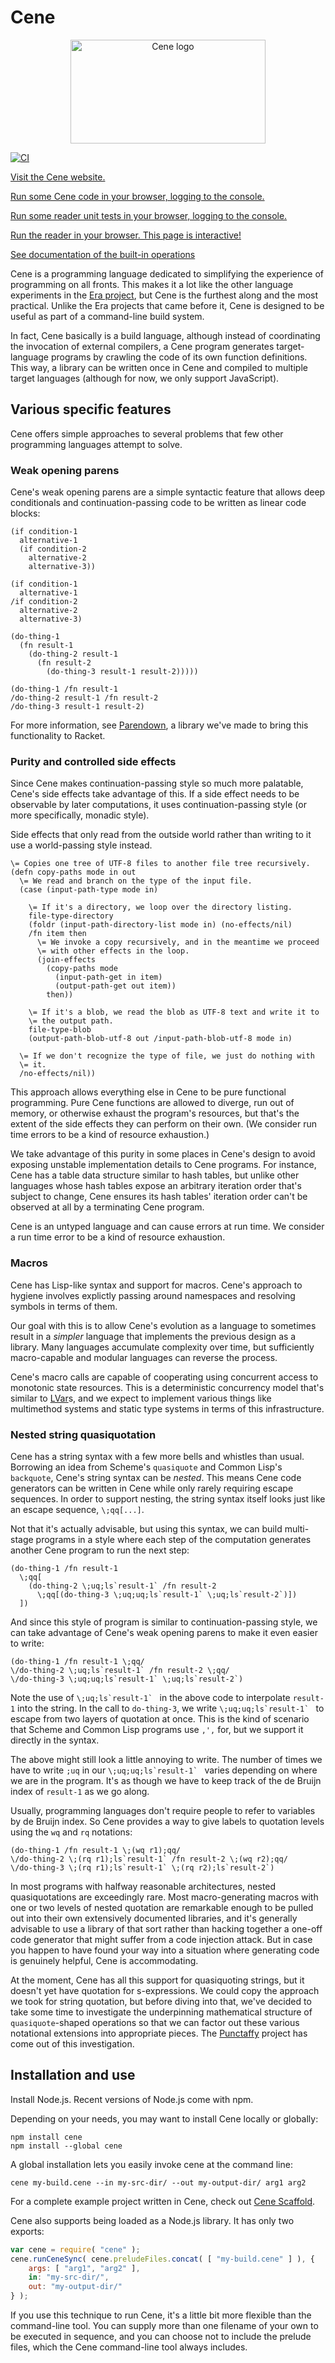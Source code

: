 # Cene

<p align="center">
  <a href="https://era-platform.github.io/cene/">
    <img width="312" height="166" src="assets/logo/cene-5-cropped-164.png" alt="Cene logo" title="Cene logo" />
  </a>
</p>

[![CI](https://github.com/era-platform/cene/actions/workflows/ci.yml/badge.svg)](https://github.com/era-platform/cene/actions/workflows/ci.yml)

[Visit the Cene website.](https://era-platform.github.io/cene/)

[Run some Cene code in your browser, logging to the console.](https://era-platform.github.io/cene/demos/cene.html)

[Run some reader unit tests in your browser, logging to the console.](https://era-platform.github.io/cene/demos/unit-tests.html)

[Run the reader in your browser. This page is interactive!](https://era-platform.github.io/cene/demos/reader.html)

[See documentation of the built-in operations](https://cene.readthedocs.io/en/latest/)

Cene is a programming language dedicated to simplifying the experience of programming on all fronts. This makes it a lot like the other language experiments in the [Era project](https://github.com/era-platform/era), but Cene is the furthest along and the most practical. Unlike the Era projects that came before it, Cene is designed to be useful as part of a command-line build system.

In fact, Cene basically is a build language, although instead of coordinating the invocation of external compilers, a Cene program generates target-language programs by crawling the code of its own function definitions. This way, a library can be written once in Cene and compiled to multiple target languages (although for now, we only support JavaScript).


## Various specific features

Cene offers simple approaches to several problems that few other programming languages attempt to solve.


### Weak opening parens

Cene's weak opening parens are a simple syntactic feature that allows deep conditionals and continuation-passing code to be written as linear code blocks:

```
(if condition-1
  alternative-1
  (if condition-2
    alternative-2
    alternative-3))

(if condition-1
  alternative-1
/if condition-2
  alternative-2
  alternative-3)

(do-thing-1
  (fn result-1
    (do-thing-2 result-1
      (fn result-2
        (do-thing-3 result-1 result-2)))))

(do-thing-1 /fn result-1
/do-thing-2 result-1 /fn result-2
/do-thing-3 result-1 result-2)
```

For more information, see [Parendown](https://github.com/lathe/parendown-for-racket), a library we've made to bring this functionality to Racket.


### Purity and controlled side effects

Since Cene makes continuation-passing style so much more palatable, Cene's side effects take advantage of this. If a side effect needs to be observable by later computations, it uses continuation-passing style (or more specifically, monadic style).

Side effects that only read from the outside world rather than writing to it use a world-passing style instead.

```
\= Copies one tree of UTF-8 files to another file tree recursively.
(defn copy-paths mode in out
  \= We read and branch on the type of the input file.
  (case (input-path-type mode in)
    
    \= If it's a directory, we loop over the directory listing.
    file-type-directory
    (foldr (input-path-directory-list mode in) (no-effects/nil)
    /fn item then
      \= We invoke a copy recursively, and in the meantime we proceed
      \= with other effects in the loop.
      (join-effects
        (copy-paths mode
          (input-path-get in item)
          (output-path-get out item))
        then))
    
    \= If it's a blob, we read the blob as UTF-8 text and write it to
    \= the output path.
    file-type-blob
    (output-path-blob-utf-8 out /input-path-blob-utf-8 mode in)
  
  \= If we don't recognize the type of file, we just do nothing with
  \= it.
  /no-effects/nil))
```

This approach allows everything else in Cene to be pure functional programming. Pure Cene functions are allowed to diverge, run out of memory, or otherwise exhaust the program's resources, but that's the extent of the side effects they can perform on their own. (We consider run time errors to be a kind of resource exhaustion.)

We take advantage of this purity in some places in Cene's design to avoid exposing unstable implementation details to Cene programs. For instance, Cene has a table data structure similar to hash tables, but unlike other languages whose hash tables expose an arbitrary iteration order that's subject to change, Cene ensures its hash tables' iteration order can't be observed at all by a terminating Cene program.

Cene is an untyped language and can cause errors at run time. We consider a run time error to be a kind of resource exhaustion.


### Macros

Cene has Lisp-like syntax and support for macros. Cene's approach to hygiene involves explictly passing around namespaces and resolving symbols in terms of them.

Our goal with this is to allow Cene's evolution as a language to sometimes result in a *simpler* language that implements the previous design as a library. Many languages accumulate complexity over time, but sufficiently macro-capable and modular languages can reverse the process.

Cene's macro calls are capable of cooperating using concurrent access to monotonic state resources. This is a deterministic concurrency model that's similar to [LVar](https://github.com/lkuper/lvar-examples)s, and we expect to implement various things like multimethod systems and static type systems in terms of this infrastructure.


### Nested string quasiquotation

Cene has a string syntax with a few more bells and whistles than usual. Borrowing an idea from Scheme's `quasiquote` and Common Lisp's `backquote`, Cene's string syntax can be _nested_. This means Cene code generators can be written in Cene while only rarely requiring escape sequences. In order to support nesting, the string syntax itself looks just like an escape sequence, `\;qq[...]`.

Not that it's actually advisable, but using this syntax, we can build multi-stage programs in a style where each step of the computation generates another Cene program to run the next step:

```
(do-thing-1 /fn result-1
  \;qq[
    (do-thing-2 \;uq;ls`result-1` /fn result-2
      \;qq[(do-thing-3 \;uq;uq;ls`result-1` \;uq;ls`result-2`)])
  ])
```

And since this style of program is similar to continuation-passing style, we can take advantage of Cene's weak opening parens to make it even easier to write:

```
(do-thing-1 /fn result-1 \;qq/
\/do-thing-2 \;uq;ls`result-1` /fn result-2 \;qq/
\/do-thing-3 \;uq;uq;ls`result-1` \;uq;ls`result-2`)
```

Note the use of ``\;uq;ls`result-1` `` in the above code to interpolate `result-1` into the string. In the call to `do-thing-3`, we write ``\;uq;uq;ls`result-1` `` to escape from two layers of quotation at once. This is the kind of scenario that Scheme and Common Lisp programs use `,',` for, but we support it directly in the syntax.

The above might still look a little annoying to write. The number of times we have to write `;uq` in our ``\;uq;uq;ls`result-1` `` varies depending on where we are in the program. It's as though we have to keep track of the de Bruijn index of `result-1` as we go along.

Usually, programming languages don't require people to refer to variables by de Bruijn index. So Cene provides a way to give labels to quotation levels using the `wq` and `rq` notations:

```
(do-thing-1 /fn result-1 \;(wq r1);qq/
\/do-thing-2 \;(rq r1);ls`result-1` /fn result-2 \;(wq r2);qq/
\/do-thing-3 \;(rq r1);ls`result-1` \;(rq r2);ls`result-2`)
```

In most programs with halfway reasonable architectures, nested quasiquotations are exceedingly rare. Most macro-generating macros with one or two levels of nested quotation are remarkable enough to be pulled out into their own extensively documented libraries, and it's generally advisable to use a library of that sort rather than hacking together a one-off code generator that might suffer from a code injection attack. But in case you happen to have found your way into a situation where generating code is genuinely helpful, Cene is accommodating.

At the moment, Cene has all this support for quasiquoting strings, but it doesn't yet have quotation for s-expressions. We could copy the approach we took for string quotation, but before diving into that, we've decided to take some time to investigate the underpinning mathematical structure of `quasiquote`-shaped operations so that we can factor out these various notational extensions into appropriate pieces. The [Punctaffy](https://github.com/lathe/punctaffy-for-racket) project has come out of this investigation.


## Installation and use

Install Node.js. Recent versions of Node.js come with npm.

Depending on your needs, you may want to install Cene locally or globally:

```
npm install cene
npm install --global cene
```

A global installation lets you easily invoke cene at the command line:

```
cene my-build.cene --in my-src-dir/ --out my-output-dir/ arg1 arg2
```

For a complete example project written in Cene, check out [Cene Scaffold](https://github.com/era-platform/cene-scaffold).

Cene also supports being loaded as a Node.js library. It has only two exports:

```js
var cene = require( "cene" );
cene.runCeneSync( cene.preludeFiles.concat( [ "my-build.cene" ] ), {
    args: [ "arg1", "arg2" ],
    in: "my-src-dir/",
    out: "my-output-dir/"
} );
```

If you use this technique to run Cene, it's a little bit more flexible than the command-line tool. You can supply more than one filename of your own to be executed in sequence, and you can choose not to include the prelude files, which the Cene command-line tool always includes.
